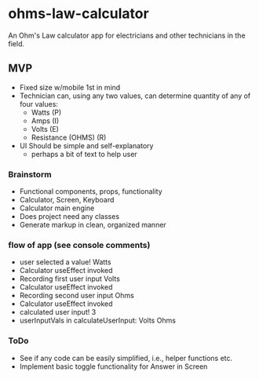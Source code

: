# ohms-law-calculator

An Ohm's Law calculator app for electricians and other technicians in the field.

## MVP

- Fixed size w/mobile 1st in mind
- Technician can, using any two values, can determine quantity of any of four values:
  - Watts (P)
  - Amps (I)
  - Volts (E)
  - Resistance (OHMS) (R)
- UI Should be simple and self-explanatory
  - perhaps a bit of text to help user

### Brainstorm

- Functional components, props, functionality
- Calculator, Screen, Keyboard
- Calculator main engine
- Does project need any classes
- Generate markup in clean, organized manner

### flow of app (see console comments)

- user selected a value! Watts
- Calculator useEffect invoked
- Recording first user input Volts
- Calculator useEffect invoked
- Recording second user input Ohms
- Calculator useEffect invoked
- calculated user input! 3
- userInputVals in calculateUserInput: Volts Ohms

### ToDo ###
- See if any code can be easily simplified, i.e., helper functions etc.
- Implement basic toggle functionality for Answer in Screen
